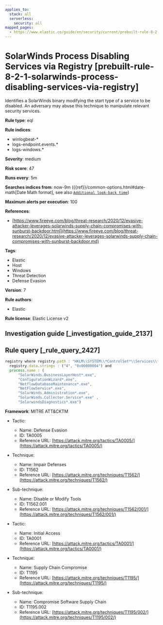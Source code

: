 ```yaml
---
applies_to:
  stack: all
  serverless:
    security: all
mapped_pages:
  - https://www.elastic.co/guide/en/security/current/prebuilt-rule-8-2-1-solarwinds-process-disabling-services-via-registry.html
---
```


# SolarWinds Process Disabling Services via Registry [prebuilt-rule-8-2-1-solarwinds-process-disabling-services-via-registry]

Identifies a SolarWinds binary modifying the start type of a service to be disabled. An adversary may abuse this technique to manipulate relevant security services.

**Rule type**: eql

**Rule indices**:

* winlogbeat-*
* logs-endpoint.events.*
* logs-windows.*

**Severity**: medium

**Risk score**: 47

**Runs every**: 5m

**Searches indices from**: now-9m ({{ref}}/common-options.html#date-math[Date Math format], see also [`Additional look-back time`](docs-content://solutions/security/detect-and-alert/create-detection-rule.md#rule-schedule))

**Maximum alerts per execution**: 100

**References**:

* [https://www.fireeye.com/blog/threat-research/2020/12/evasive-attacker-leverages-solarwinds-supply-chain-compromises-with-sunburst-backdoor.html](https://www.fireeye.com/blog/threat-research/2020/12/evasive-attacker-leverages-solarwinds-supply-chain-compromises-with-sunburst-backdoor.md)

**Tags**:

* Elastic
* Host
* Windows
* Threat Detection
* Defense Evasion

**Version**: 7

**Rule authors**:

* Elastic

**Rule license**: Elastic License v2

## Investigation guide [_investigation_guide_2137]



## Rule query [_rule_query_2427]

```js
registry where registry.path : "HKLM\\SYSTEM\\*ControlSet*\\Services\\*\\Start" and
  registry.data.strings : ("4", "0x00000004") and
  process.name : (
      "SolarWinds.BusinessLayerHost*.exe",
      "ConfigurationWizard*.exe",
      "NetflowDatabaseMaintenance*.exe",
      "NetFlowService*.exe",
      "SolarWinds.Administration*.exe",
      "SolarWinds.Collector.Service*.exe" ,
      "SolarwindsDiagnostics*.exe")
```

**Framework**: MITRE ATT&CKTM

* Tactic:

    * Name: Defense Evasion
    * ID: TA0005
    * Reference URL: [https://attack.mitre.org/tactics/TA0005/](https://attack.mitre.org/tactics/TA0005/)

* Technique:

    * Name: Impair Defenses
    * ID: T1562
    * Reference URL: [https://attack.mitre.org/techniques/T1562/](https://attack.mitre.org/techniques/T1562/)

* Sub-technique:

    * Name: Disable or Modify Tools
    * ID: T1562.001
    * Reference URL: [https://attack.mitre.org/techniques/T1562/001/](https://attack.mitre.org/techniques/T1562/001/)

* Tactic:

    * Name: Initial Access
    * ID: TA0001
    * Reference URL: [https://attack.mitre.org/tactics/TA0001/](https://attack.mitre.org/tactics/TA0001/)

* Technique:

    * Name: Supply Chain Compromise
    * ID: T1195
    * Reference URL: [https://attack.mitre.org/techniques/T1195/](https://attack.mitre.org/techniques/T1195/)

* Sub-technique:

    * Name: Compromise Software Supply Chain
    * ID: T1195.002
    * Reference URL: [https://attack.mitre.org/techniques/T1195/002/](https://attack.mitre.org/techniques/T1195/002/)



